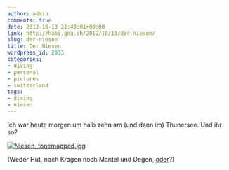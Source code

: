 ```yaml
---
author: admin
comments: true
date: 2012-10-13 21:43:01+00:00
link: http://habi.gna.ch/2012/10/13/der-niesen/
slug: der-niesen
title: Der Niesen
wordpress_id: 2933
categories:
- diving
- personal
- pictures
- switzerland
tags:
- diving
- niesen
---
```


Ich war heute morgen um halb zehn am (und dann im) Thunersee. Und ihr so?

[![Niesen, tonemapped.jpg](http://habi.gna.ch/wp-content/uploads/2012/10/Niesen-tonemapped.jpg)](http://habi.gna.ch/wp-content/uploads/2012/10/Niesen-tonemapped.jpg)

(Weder Hut, noch Kragen noch Mantel und Degen, [oder](http://de.wikipedia.org/wiki/Niesen_(Berg)#Wetterregel)?)
